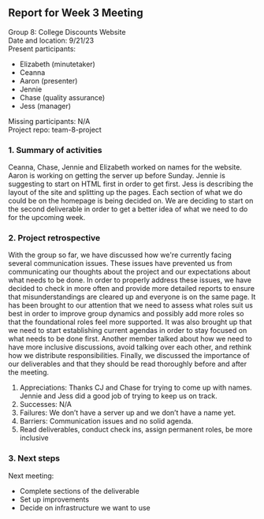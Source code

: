 ## Report for Week 3 Meeting

Group 8: College Discounts Website \
Date and location: 9/21/23 \
Present participants: 

* Elizabeth (minutetaker)
* Ceanna
* Aaron (presenter)
* Jennie
* Chase (quality assurance) 
* Jess (manager)

Missing participants: N/A \
Project repo: team-8-project


### 1. Summary of activities

Ceanna, Chase, Jennie and Elizabeth worked on names for the website. Aaron is working on getting the server up before Sunday. 
Jennie is suggesting to start on HTML first in order to get first. Jess is describing the layout of the site and splitting up the pages. 
Each section of what we do could be on the homepage is being decided on. We are deciding to start on the second deliverable in order to 
get a better idea of what we need to do for the upcoming week. 


### 2. Project retrospective

With the group so far, we have discussed how we're currently facing several communication issues. 
These issues have prevented us from communicating our thoughts about the project and our expectations about what needs to be done. 
In order to properly address these issues, we have decided to check in more often and provide more detailed reports to ensure that 
misunderstandings are cleared up and everyone is on the same page. It has been brought to our attention that we need to assess what roles 
suit us best in order to improve group dynamics and possibly add more roles so that the foundational roles feel more supported. It was also 
brought up that we need to start establishing current agendas in order to stay focused on what needs to be done first. Another member talked 
about how we need to have more inclusive discussions, avoid talking over each other, and rethink how we distribute responsibilities. 
Finally, we discussed the importance of our deliverables and that they should be read thoroughly before and after the meeting.

1. Appreciations: Thanks CJ and Chase for trying to come up with names. Jennie and Jess did a good job of trying to keep us on track.
2. Successes:  N/A
3. Failures: We don’t have a server up and we don’t have a name yet. 
4. Barriers: Communication issues and no solid agenda.
5. Read deliverables, conduct check ins, assign permanent roles, be more inclusive 


### 3. Next steps

Next meeting:

* Complete sections of the deliverable
* Set up improvements
* Decide on infrastructure we want to use
